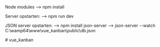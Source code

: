 Node modules
--> npm install 

Server opstarten:
-->     npm run dev

JSON server opstarten:
-->     npm install json-server
-->     json-server --watch C:\wamp64\www\vue_kanban\public\db.json

#   v u e _ k a n b a n  
 